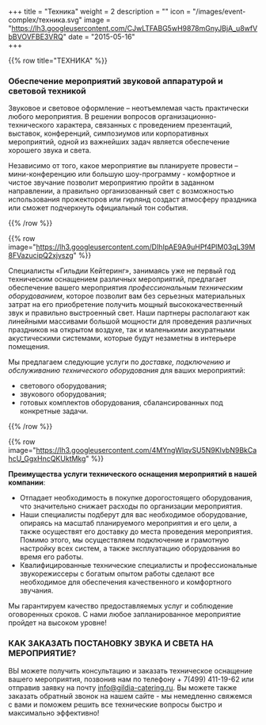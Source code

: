 +++
title = "Техника"
weight = 2
description = ""
icon = "/images/event-complex/техника.svg"
image = "https://lh3.googleusercontent.com/CJwLTFABG5wH9878mGnyJBjA_u8wfVbBVOVFBE3VRQ"
date = "2015-05-16"  
+++

{{% row title="ТЕХНИКА" %}}

### Обеспечение мероприятий звуковой аппаратурой и световой техникой

Звуковое и световое оформление – неотъемлемая часть практически любого мероприятия. В решении вопросов организационно-технического характера, связанных с проведением презентаций, выставок, конференций, симпозиумов или корпоративных мероприятий, одной из важнейших задач является обеспечение хорошего звука и света.

Независимо от того, какое мероприятие вы планируете провести – мини-конференцию или большую шоу-программу - комфортное и чистое звучание позволит мероприятию пройти в заданном направлении, а правильно организованный свет с возможностью использования прожекторов или гирлянд создаст атмосферу праздника или сможет подчеркнуть официальный тон события.

<!--more-->

{{% /row %}}

{{% row image="https://lh3.googleusercontent.com/DIhIpAE9A9uHPf4PlM03qL39M8FVazucipQ2xjvszg" %}}

Специалисты «Гильдии Кейтеринг», занимаясь уже не первый год техническим оснащением различных мероприятий, предлагает обеспечение вашего мероприятия _профессиональным техническим оборудованием_, которое позволит вам без серьезных материальных затрат на его приобретение получить мощный высококачественный звук и правильно выстроенный свет. Наши партнеры располагают как линейными массивами большой мощности для проведения различных праздников на открытом воздухе, так и маленькими аккуратными акустическими системами, которые будут незаметны в интерьере помещения.

Мы предлагаем следующие услуги по _доставке, подключению и обслуживанию технического оборудования_ для ваших мероприятий:

- светового оборудования;
- звукового оборудования;
- готовых комплектов оборудования, сбалансированных под конкретные задачи.

{{% /row %}}

{{% row image="https://lh3.googleusercontent.com/4MYngWlqvSU5N9KIvbN9BkCahcU_GgxHncQKUktMkg" %}}

**Преимущества услуги технического оснащения мероприятий в нашей компании**:

- Отпадает необходимость в покупке дорогостоящего оборудования, что значительно снижает расходы по организации мероприятия.
- Наши специалисты подберут для вас необходимое оборудование, опираясь на масштаб планируемого мероприятия и его цели, а также осуществят его доставку до места проведения мероприятия. Помимо этого, мы осуществляем подключение и грамотную настройку всех систем, а также эксплуатацию оборудования во время его работы.
- Квалифицированные технические специалисты и профессиональные звукорежиссеры с богатым опытом работы сделают все необходимое для обеспечения качественного и комфортного звучания.

Мы гарантируем качество предоставляемых услуг и соблюдение оговоренных сроков. С нами любое запланированное мероприятие пройдет на высоком уровне!

### КАК ЗАКАЗАТЬ ПОСТАНОВКУ ЗВУКА И СВЕТА НА МЕРОПРИЯТИЕ?

ВЫ можете получить консультацию и заказать техническое оснащение вашего мероприятия, позвонив нам по телефону + 7(499) 411-19-62 или отправив заявку на почту info@gildia-catering.ru. Вы можете также заказать обратный звонок на нашем сайте - мы немедленно свяжемся с вами и поможем решить все технические вопросы быстро и максимально эффективно!
